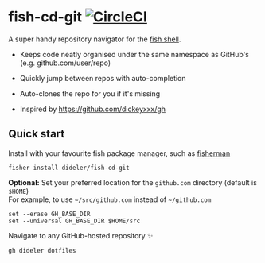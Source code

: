 # fish-cd-git [![CircleCI](https://circleci.com/gh/dideler/fish-cd-git.svg?style=svg)](https://circleci.com/gh/dideler/fish-cd-git)

A super handy repository navigator for the [fish shell][].

- Keeps code neatly organised under the same namespace as GitHub's
  (e.g. github.com/user/repo)

- Quickly jump between repos with auto-completion

- Auto-clones the repo for you if it's missing

- Inspired by https://github.com/dickeyxxx/gh

## Quick start

Install with your favourite fish package manager, such as [fisherman][]
```
fisher install dideler/fish-cd-git
```

**Optional:** Set your preferred location for the `github.com` directory (default is `$HOME`)  
For example, to use `~/src/github.com` instead of `~/github.com`
```
set --erase GH_BASE_DIR
set --universal GH_BASE_DIR $HOME/src
```

Navigate to any GitHub-hosted repository :sparkles:
```
gh dideler dotfiles
```

[fish shell]: https://fishshell.com/
[fisherman]: https://github.com/fisherman/fisherman
